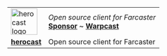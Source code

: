 <div align="center">
  <table>
    <tr align="left">
      <td>
        <picture>
          <img alt="herocast logo" src="https://raw.githubusercontent.com/herocast-org/.github/main/assets/herocast-logo.png" width="auto" height="60">
        </picture>
      </td>
      <td>
        <i>Open source client for Farcaster</i>
        <div>
          <a href="https://github.com/sponsors/hero-org"><b>Sponsor</b></a> ~
          <a href="https://warpcast.com/~/channel/herocast"><b>Warpcast</b></a>
        </div>
      </td>
    </tr>
    <tr align="left">
      <td><a href="https://viem.sh"><b>herocast</b></a></td>
      <td>Open source client for Farcaster</td>
    </tr>
  </table>
</div>